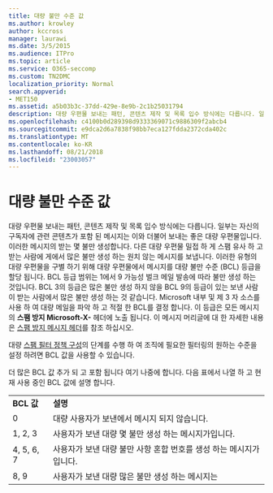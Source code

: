 ```yaml
---
title: 대량 불만 수준 값
ms.author: krowley
author: kccross
manager: laurawi
ms.date: 3/5/2015
ms.audience: ITPro
ms.topic: article
ms.service: O365-seccomp
ms.custom: TN2DMC
localization_priority: Normal
search.appverid:
- MET150
ms.assetid: a5b03b3c-37dd-429e-8e9b-2c1b25031794
description: 대량 우편물 보내는 패턴, 콘텐츠 제작 및 목록 입수 방식에는 다릅니다. 일부는 자신의 구독자에 관련 콘텐츠가 포함 된 메시지는 이와 더불어 보내는 좋은 대량 우편물입니다. 이러한 메시지의 받는 몇 불만 생성합니다. 다른 대량 우편물 밀접 하 게 스팸 유사 하 고 받는 사람에 게에서 많은 불만 생성 하는 원치 않는 메시지를 보냅니다. 이러한 유형의 대량 우편물을 구별 하기 위해 대량 우편물에서 메시지를 대량 불만 수준 (BCL) 등급을 할당 됩니다. BCL 등급 범위는 1에서 9 가능성 벌크 메일 발송에 따라 불만 생성 하는 것입니다. BCL 3의 등급은 많은 불만 생성 하지 않을 BCL 9의 등급이 있는 보낸 사람이 받는 사람에서 많은 불만 생성 하는 것 같습니다. Microsoft 내부 및 제 3 자 소스를 사용 하 여 대량 메일을 파악 하 고 적절 한 BCL를 결정 합니다. 이 등급은 모든 메시지의 스팸 방지 Microsoft-X-헤더에 노출 됩니다. 이 메시지 머리글에 대 한 자세한 내용은 스팸 방지 메시지 헤더를 참조 하십시오.
ms.openlocfilehash: c4100b0d289398d9333369071c9886309f2abcb4
ms.sourcegitcommit: e9dca2d6a7838f98bb7eca127fdda2372cda402c
ms.translationtype: MT
ms.contentlocale: ko-KR
ms.lasthandoff: 08/21/2018
ms.locfileid: "23003057"
---
```

# <a name="bulk-complaint-level-values"></a>대량 불만 수준 값

대량 우편물 보내는 패턴, 콘텐츠 제작 및 목록 입수 방식에는 다릅니다. 일부는 자신의 구독자에 관련 콘텐츠가 포함 된 메시지는 이와 더불어 보내는 좋은 대량 우편물입니다. 이러한 메시지의 받는 몇 불만 생성합니다. 다른 대량 우편물 밀접 하 게 스팸 유사 하 고 받는 사람에 게에서 많은 불만 생성 하는 원치 않는 메시지를 보냅니다. 이러한 유형의 대량 우편물을 구별 하기 위해 대량 우편물에서 메시지를 대량 불만 수준 (BCL) 등급을 할당 됩니다. BCL 등급 범위는 1에서 9 가능성 벌크 메일 발송에 따라 불만 생성 하는 것입니다. BCL 3의 등급은 많은 불만 생성 하지 않을 BCL 9의 등급이 있는 보낸 사람이 받는 사람에서 많은 불만 생성 하는 것 같습니다. Microsoft 내부 및 제 3 자 소스를 사용 하 여 대량 메일을 파악 하 고 적절 한 BCL를 결정 합니다. 이 등급은 모든 메시지의 **스팸 방지 Microsoft-X-** 헤더에 노출 됩니다. 이 메시지 머리글에 대 한 자세한 내용은 [스팸 방지 메시지 헤더](anti-spam-message-headers.md)를 참조 하십시오. 
  
대량 [스팸 필터 정책 구성](configure-your-spam-filter-policies.md)의 단계를 수행 하 여 조직에 필요한 필터링의 원하는 수준을 설정 하려면 BCL 값을 사용할 수 있습니다.
  
더 많은 BCL 값 추가 되 고 포함 됩니다 여기 나중에 합니다. 다음 표에서 나열 하 고 현재 사용 중인 BCL 값에 설명 합니다.
  
|||
|:-----|:-----|
|**BCL 값** <br/> |**설명** <br/> |
|0  <br/> |대량 사용자가 보낸에서 메시지 되지 않습니다.  <br/> |
|1, 2, 3  <br/> |사용자가 보낸 대량 몇 불만 생성 하는 메시지가입니다.  <br/> |
|4, 5, 6, 7  <br/> |사용자가 보낸 대량 불만 사항 혼합 번호를 생성 하는 메시지가입니다.  <br/> |
|8, 9  <br/> |사용자가 보낸 대량 많은 불만 생성 하는 메시지는  <br/> |
   

